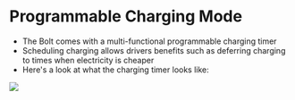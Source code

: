 # Programmable Charging Mode
  * The Bolt comes with a multi-functional programmable charging timer
  * Scheduling charging allows drivers benefits such as deferring charging to times when electricity is cheaper
  * Here's a look at what the charging timer looks like:
  
<img src="https://login.qualtrics.com/ControlPanel/Graphic.php?IM=IM_bPz00kIGjTbJ4yx" />
